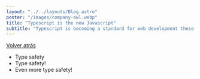 ```yaml
---
layout: "../../layouts/Blog.astro"
poster: "/images/company-owl.webp"
title: "Typescript is the new Javascript"
subtitle: "Typescript is becoming a standard for web development these days:"
---
```


[Volver atrás](/blog)

- Type safety
- Type safety!
- Even more type safety!